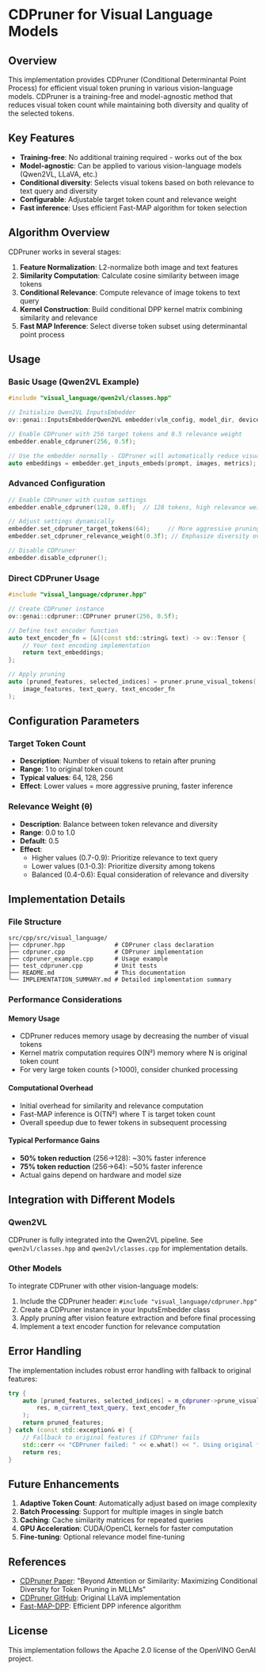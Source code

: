 # CDPruner for Visual Language Models

## Overview

This implementation provides CDPruner (Conditional Determinantal Point Process) for efficient visual token pruning in various vision-language models. CDPruner is a training-free and model-agnostic method that reduces visual token count while maintaining both diversity and quality of the selected tokens.

## Key Features

- **Training-free**: No additional training required - works out of the box
- **Model-agnostic**: Can be applied to various vision-language models (Qwen2VL, LLaVA, etc.)
- **Conditional diversity**: Selects visual tokens based on both relevance to text query and diversity
- **Configurable**: Adjustable target token count and relevance weight
- **Fast inference**: Uses efficient Fast-MAP algorithm for token selection

## Algorithm Overview

CDPruner works in several stages:

1. **Feature Normalization**: L2-normalize both image and text features
2. **Similarity Computation**: Calculate cosine similarity between image tokens
3. **Conditional Relevance**: Compute relevance of image tokens to text query
4. **Kernel Construction**: Build conditional DPP kernel matrix combining similarity and relevance
5. **Fast MAP Inference**: Select diverse token subset using determinantal point process

## Usage

### Basic Usage (Qwen2VL Example)

```cpp
#include "visual_language/qwen2vl/classes.hpp"

// Initialize Qwen2VL InputsEmbedder
ov::genai::InputsEmbedderQwen2VL embedder(vlm_config, model_dir, device, device_config);

// Enable CDPruner with 256 target tokens and 0.5 relevance weight
embedder.enable_cdpruner(256, 0.5f);

// Use the embedder normally - CDPruner will automatically reduce visual tokens
auto embeddings = embedder.get_inputs_embeds(prompt, images, metrics);
```

### Advanced Configuration

```cpp
// Enable CDPruner with custom settings
embedder.enable_cdpruner(128, 0.8f);  // 128 tokens, high relevance weight

// Adjust settings dynamically
embedder.set_cdpruner_target_tokens(64);     // More aggressive pruning
embedder.set_cdpruner_relevance_weight(0.3f); // Emphasize diversity over relevance

// Disable CDPruner
embedder.disable_cdpruner();
```

### Direct CDPruner Usage

```cpp
#include "visual_language/cdpruner.hpp"

// Create CDPruner instance
ov::genai::cdpruner::CDPruner pruner(256, 0.5f);

// Define text encoder function
auto text_encoder_fn = [&](const std::string& text) -> ov::Tensor {
    // Your text encoding implementation
    return text_embeddings;
};

// Apply pruning
auto [pruned_features, selected_indices] = pruner.prune_visual_tokens(
    image_features, text_query, text_encoder_fn
);
```

## Configuration Parameters

### Target Token Count
- **Description**: Number of visual tokens to retain after pruning
- **Range**: 1 to original token count
- **Typical values**: 64, 128, 256
- **Effect**: Lower values = more aggressive pruning, faster inference

### Relevance Weight (θ)
- **Description**: Balance between token relevance and diversity
- **Range**: 0.0 to 1.0
- **Default**: 0.5
- **Effect**: 
  - Higher values (0.7-0.9): Prioritize relevance to text query
  - Lower values (0.1-0.3): Prioritize diversity among tokens
  - Balanced (0.4-0.6): Equal consideration of relevance and diversity

## Implementation Details

### File Structure

```
src/cpp/src/visual_language/
├── cdpruner.hpp              # CDPruner class declaration
├── cdpruner.cpp              # CDPruner implementation
├── cdpruner_example.cpp      # Usage example
├── test_cdpruner.cpp         # Unit tests
├── README.md                 # This documentation
└── IMPLEMENTATION_SUMMARY.md # Detailed implementation summary
```

### Performance Considerations

#### Memory Usage
- CDPruner reduces memory usage by decreasing the number of visual tokens
- Kernel matrix computation requires O(N²) memory where N is original token count
- For very large token counts (>1000), consider chunked processing

#### Computational Overhead
- Initial overhead for similarity and relevance computation
- Fast-MAP inference is O(TN²) where T is target token count
- Overall speedup due to fewer tokens in subsequent processing

#### Typical Performance Gains
- **50% token reduction** (256→128): ~30% faster inference
- **75% token reduction** (256→64): ~50% faster inference
- Actual gains depend on hardware and model size

## Integration with Different Models

### Qwen2VL
CDPruner is fully integrated into the Qwen2VL pipeline. See `qwen2vl/classes.hpp` and `qwen2vl/classes.cpp` for implementation details.

### Other Models
To integrate CDPruner with other vision-language models:

1. Include the CDPruner header: `#include "visual_language/cdpruner.hpp"`
2. Create a CDPruner instance in your InputsEmbedder class
3. Apply pruning after vision feature extraction and before final processing
4. Implement a text encoder function for relevance computation

## Error Handling

The implementation includes robust error handling with fallback to original features:

```cpp
try {
    auto [pruned_features, selected_indices] = m_cdpruner->prune_visual_tokens(
        res, m_current_text_query, text_encoder_fn
    );
    return pruned_features;
} catch (const std::exception& e) {
    // Fallback to original features if CDPruner fails
    std::cerr << "CDPruner failed: " << e.what() << ". Using original features." << std::endl;
    return res;
}
```

## Future Enhancements

1. **Adaptive Token Count**: Automatically adjust based on image complexity
2. **Batch Processing**: Support for multiple images in single batch
3. **Caching**: Cache similarity matrices for repeated queries
4. **GPU Acceleration**: CUDA/OpenCL kernels for faster computation
5. **Fine-tuning**: Optional relevance model fine-tuning

## References

- [CDPruner Paper](https://arxiv.org/abs/2506.10967): "Beyond Attention or Similarity: Maximizing Conditional Diversity for Token Pruning in MLLMs"
- [CDPruner GitHub](https://github.com/Theia-4869/CDPruner): Original LLaVA implementation
- [Fast-MAP-DPP](https://github.com/laming-chen/fast-map-dpp): Efficient DPP inference algorithm

## License

This implementation follows the Apache 2.0 license of the OpenVINO GenAI project.
